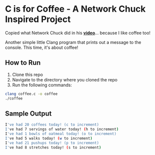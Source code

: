 # C is for Coffee - A Network Chuck Inspired Project

Copied what Network Chuck did in his [**video**](https://www.youtube.com/watch?v=nTqu6w2wc68&ab_channel=NetworkChuck)... because I like coffee too!

Another simple little Clang program that prints out a message to the console. This time, it's about coffee!

## How to Run
1. Clone this repo
2. Navigate to the directory where you cloned the repo
3. Run the following commands:
```bash 
clang coffee.c -o coffee
./coffee
```

## Sample Output
```bash
I've had 20 coffees today! (c to increment)
I've had 7 servings of water today! (h to increment)
I've had 1 bowls of oatmeal today! (o to increment)
I've had 5 walks today! (w to increment)
I've had 21 pushups today! (p to increment)
I've had 8 stretches today! (s to increment)
```

